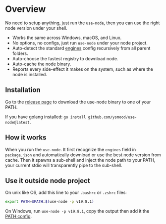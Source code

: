 # Overview

No need to setup anything, just run the `use-node`, then you can use the right node version under your shell.

- Works the same across Windows, macOS, and Linux.
- No options, no configs, just run `use-node` under your node project.
- Auto-detect the standard [engines](https://docs.npmjs.com/cli/v9/configuring-npm/package-json#engines) config recursively from all parent folders.
- Auto-choose the fastest registry to download node.
- Auto-cache the node binary.
- Reports every side-effect it makes on the system, such as where the node is installed.

## Installation

Go to the [release page](https://github.com/ysmood/use-node/releases) to download the use-node binary to one of your PATH.

If you have golang installed: `go install github.com/ysmood/use-node@latest`.

## How it works

When you run the `use-node`. It first recognize the `engines` field in `package.json` and automatically download or use the best node version from cache.
Then it spawns a sub-shell and inject the node path to your PATH, your current stdio will transparently pipe to the sub-shell.

## Use it outside node project

On unix like OS, add this line to your `.bashrc` or `.zshrc` files:

```bash
export PATH=$PATH:$(use-node -p v19.8.1)
```

On Windows, run `use-node -p v19.8.1`, copy the output then add it the [PATH config](https://www.java.com/en/download/help/path.html).
